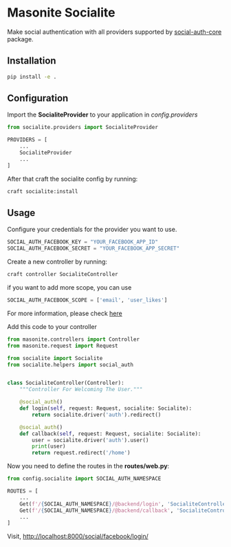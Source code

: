# Masonite Socialite
Make social authentication with all providers supported by 
[social-auth-core](https://github.com/python-social-auth/social-core) package.

## Installation

```bash
pip install -e .
```

## Configuration
Import the **SocialiteProvider** to your application in *config.providers*

```python
from socialite.providers import SocialiteProvider

PROVIDERS = [
    ...
    SocialiteProvider
    ...
]
```

After that craft the socialite config by running:
```bash
craft socialite:install
```

## Usage
Configure your credentials for the provider you want to use.

```python
SOCIAL_AUTH_FACEBOOK_KEY = "YOUR_FACEBOOK_APP_ID"
SOCIAL_AUTH_FACEBOOK_SECRET = "YOUR_FACEBOOK_APP_SECRET"
```

Create a new controller by running:

```bash
craft controller SocialiteController
```
if you want to add more scope, you can use 

```python
SOCIAL_AUTH_FACEBOOK_SCOPE = ['email', 'user_likes']
```

For more information, please check [here](https://python-social-auth-docs.readthedocs.io/en/latest/backends/index.html)

Add this code to your controller

```python
from masonite.controllers import Controller
from masonite.request import Request

from socialite import Socialite
from socialite.helpers import social_auth


class SocialiteController(Controller):
    """Controller For Welcoming The User."""

    @social_auth()
    def login(self, request: Request, socialite: Socialite):
        return socialite.driver('auth').redirect()

    @social_auth()
    def callback(self, request: Request, socialite: Socialite):
        user = socialite.driver('auth').user()
        print(user)
        return request.redirect('/home')
```

Now you need to define the routes in the **routes/web.py**:

```python
from config.socialite import SOCIAL_AUTH_NAMESPACE

ROUTES = [
    ...
    Get(f'/{SOCIAL_AUTH_NAMESPACE}/@backend/login', 'SocialiteController@login').name('social.login'),
    Get(f'/{SOCIAL_AUTH_NAMESPACE}/@backend/callback', 'SocialiteController@callback').name('social.callback'),
    ...
]
```

Visit, [http://localhost:8000/social/facebook/login/](http://localhost:8000/social/facebook/login/)
